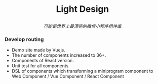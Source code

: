 # <p align="center"> Light Design </p>

_<p align="center">可能是世界上最漂亮的微信小程序组件库</p>_

### Develop routing

- Demo site made by Vuejs.
- The number of components increased to 36+.
- Components of React version.
- Unit test for all components.
- DSL of components which transforming a miniprogram component to Web Component / Vue Component / React Component

